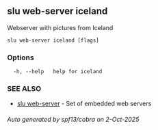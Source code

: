 ## slu web-server iceland

Webserver with pictures from Iceland

```
slu web-server iceland [flags]
```

### Options

```
  -h, --help   help for iceland
```

### SEE ALSO

* [slu web-server](slu_web-server.md)	 - Set of embedded web servers

###### Auto generated by spf13/cobra on 2-Oct-2025
